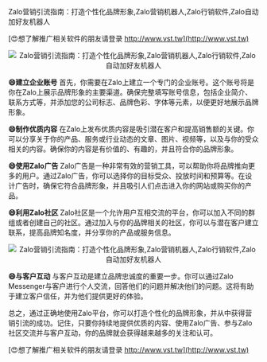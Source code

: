 Zalo营销引流指南：打造个性化品牌形象,Zalo营销机器人,Zalo行销软件,Zalo自动加好友机器人

[😍想了解推广相关软件的朋友请登录 http://www.vst.tw](http://www.vst.tw)

 <center><img src="https://vst.tw/MP4/tuiguang/png/6.png" alt="Zalo营销引流指南：打造个性化品牌形象,Zalo营销机器人,Zalo行销软件,Zalo自动加好友机器人"></center>

**😄建立企业账号**
首先，你需要在Zalo上建立一个专门的企业账号。这个账号将是你在Zalo上展示品牌形象的主要渠道。确保完整填写账号信息，包括企业简介、联系方式等，并添加您的公司标志、品牌色彩、字体等元素，以便更好地展示品牌形象。

**😄制作优质内容**
在Zalo上发布优质内容是吸引潜在客户和提高销售额的关键。你可以分享关于你的产品、服务或行业动态的文章、图片、视频等，以及与你的受众相关的内容。确保你的内容是有价值的、有趣的，并且符合你的品牌形象。

**😄使用Zalo广告**
Zalo广告是一种非常有效的营销工具，可以帮助你将品牌推向更多的用户。通过Zalo广告，你可以选择你的目标受众、投放时间和预算等。在设计广告时，确保它符合品牌形象，并且吸引人们点击进入你的网站或购买你的产品。

**😄利用Zalo社区**
Zalo社区是一个允许用户互相交流的平台，你可以加入不同的群组或者创建自己的社区。通过加入与你的品牌相关的社区，你可以与潜在客户建立联系，提高品牌知名度，并分享你的产品或服务信息。

 <center><img src="https://vst.tw/MP4/tuiguang/png/3.png" alt="Zalo营销引流指南：打造个性化品牌形象,Zalo营销机器人,Zalo行销软件,Zalo自动加好友机器人"></center>

**😄与客户互动**
与客户互动是建立品牌忠诚度的重要一步。你可以通过Zalo Messenger与客户进行个人交流，回答他们的问题并解决他们的问题。这将有助于建立客户信任，并为他们提供更好的体验。

总之，通过正确地使用Zalo平台，你可以打造个性化的品牌形象，并从中获得营销引流的成功。记住，只要你持续地提供优质的内容、使用Zalo广告、参与Zalo社区交流并与客户互动，你的品牌就会获得越来越多的关注和认可。

[😍想了解推广相关软件的朋友请登录 http://www.vst.tw](http://www.vst.tw)



